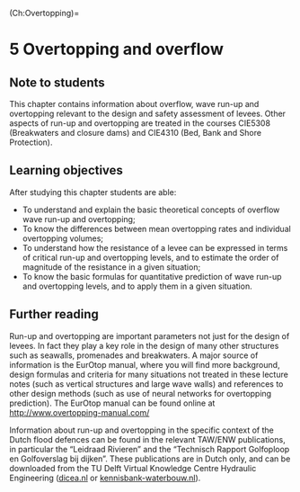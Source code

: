 (Ch:Overtopping)=
# 5 Overtopping and overflow

## Note to students
This chapter contains information about overflow, wave run-up and overtopping relevant to the design and safety assessment of levees. Other aspects of run-up and overtopping are treated in the courses CIE5308 (Breakwaters and closure dams) and CIE4310 (Bed, Bank and Shore Protection).

## Learning objectives
After studying this chapter students are able:
- To understand and explain the basic theoretical concepts of overflow wave run-up and overtopping;
- To know the differences between mean overtopping rates and individual overtopping volumes;
- To understand how the resistance of a levee can be expressed in terms of critical run-up and overtopping levels, and to estimate the order of magnitude of the resistance in a given situation;
- To know the basic formulas for quantitative prediction of wave run-up and overtopping levels, and to apply them in a given situation.

## Further reading
Run-up and overtopping are important parameters not just for the design of levees. In fact they play a key role in the design of many other structures such as seawalls, promenades and breakwaters. A major source of information is the EurOtop manual, where you will find more background, design formulas and criteria for many situations not treated in these lecture notes (such as vertical structures and large wave walls) and references to other design methods (such as use of neural networks for overtopping prediction). The EurOtop manual can be found online at http://www.overtopping-manual.com/

Information about run-up and overtopping in the specific context of the Dutch flood defences can be found in the relevant TAW/ENW publications, in particular the “Leidraad Rivieren” and the “Technisch Rapport Golfoploop en Golfoverslag bij dijken”. These publications are in Dutch only, and can be downloaded from the TU Delft Virtual Knowledge Centre Hydraulic Engineering ([dicea.nl](http://www.dicea.nl/) or [kennisbank-waterbouw.nl](http://www.kennisbank-waterbouw.nl/)).